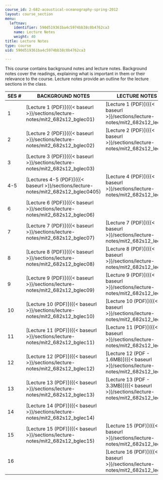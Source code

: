 ```yaml
---
course_id: 2-682-acoustical-oceanography-spring-2012
layout: course_section
menu:
  leftnav:
    identifier: 590d519361ba4c5974bb38c0b4762ca3
    name: Lecture Notes
    weight: 40
title: Lecture Notes
type: course
uid: 590d519361ba4c5974bb38c0b4762ca3

---
```


This course contains background notes and lecture notes. Background notes cover the readings, explaining what is important in them or their relevance to the course. Lecture notes provide an outline for the lecture sections in the class.

| SES # | BACKGROUND NOTES | LECTURE NOTES |
| --- | --- | --- |
| 1 | [Lecture 1 (PDF)]({{< baseurl >}}/sections/lecture-notes/mit2_682s12_bglec01) | [Lecture 1 (PDF)]({{< baseurl >}}/sections/lecture-notes/mit2_682s12_lec01) |
| 2 | [Lecture 2 (PDF)]({{< baseurl >}}/sections/lecture-notes/mit2_682s12_bglec02) | [Lecture 2 (PDF)]({{< baseurl >}}/sections/lecture-notes/mit2_682s12_lec02) |
| 3 | [Lecture 3 (PDF)]({{< baseurl >}}/sections/lecture-notes/mit2_682s12_bglec03) | &nbsp; |
| 4-5 | [Lectures 4-5 (PDF)]({{< baseurl >}}/sections/lecture-notes/mit2_682s12_bglec0405) | [Lecture 4 (PDF)]({{< baseurl >}}/sections/lecture-notes/mit2_682s12_lec04) |
| 6 | [Lecture 6 (PDF)]({{< baseurl >}}/sections/lecture-notes/mit2_682s12_bglec06) | &nbsp; |
| 7 | [Lecture 7 (PDF)]({{< baseurl >}}/sections/lecture-notes/mit2_682s12_bglec07) | [Lecture 7 (PDF)]({{< baseurl >}}/sections/lecture-notes/mit2_682s12_lec07) |
| 8 | [Lecture 8 (PDF)]({{< baseurl >}}/sections/lecture-notes/mit2_682s12_bglec08) | [Lecture 8 (PDF)]({{< baseurl >}}/sections/lecture-notes/mit2_682s12_lec08) |
| 9 | [Lecture 9 (PDF)]({{< baseurl >}}/sections/lecture-notes/mit2_682s12_bglec09) | [Lecture 9 (PDF)]({{< baseurl >}}/sections/lecture-notes/mit2_682s12_lec09) |
| 10 | [Lecture 10 (PDF)]({{< baseurl >}}/sections/lecture-notes/mit2_682s12_bglec10) | [Lecture 10 (PDF)]({{< baseurl >}}/sections/lecture-notes/mit2_682s12_lec10) |
| 11 | [Lecture 11 (PDF)]({{< baseurl >}}/sections/lecture-notes/mit2_682s12_bglec11) | [Lecture 11 (PDF)]({{< baseurl >}}/sections/lecture-notes/mit2_682s12_lec11) |
| 12 | [Lecture 12 (PDF)]({{< baseurl >}}/sections/lecture-notes/mit2_682s12_bglec12) | [Lecture 12 (PDF - 1.6MB)]({{< baseurl >}}/sections/lecture-notes/mit2_682s12_lec12) |
| 13 | [Lecture 13 (PDF)]({{< baseurl >}}/sections/lecture-notes/mit2_682s12_bglec13) | [Lecture 13 (PDF - 3.3MB)]({{< baseurl >}}/sections/lecture-notes/mit2_682s12_lec13) |
| 14 | [Lecture 14 (PDF)]({{< baseurl >}}/sections/lecture-notes/mit2_682s12_bglec14) | &nbsp; |
| 15 | [Lecture 15 (PDF)]({{< baseurl >}}/sections/lecture-notes/mit2_682s12_bglec15) | [Lecture 15 (PDF)]({{< baseurl >}}/sections/lecture-notes/mit2_682s12_lec15) |
| 16 | &nbsp; | [Lecture 16 (PDF)]({{< baseurl >}}/sections/lecture-notes/mit2_682s12_lec16)